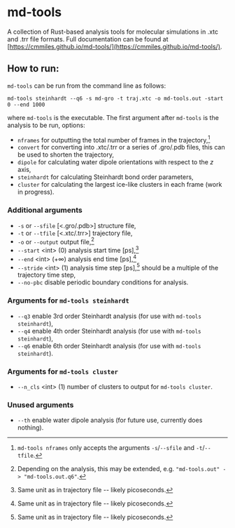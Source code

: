 # md-tools
A collection of Rust-based analysis tools for molecular simulations in .xtc and .trr file formats.
Full documentation can be found at [https://cmmiles.github.io/md-tools/](https://cmmiles.github.io/md-tools/).

## How to run:
`md-tools` can be run from the command line as follows:
```
md-tools steinhardt --q6 -s md-gro -t traj.xtc -o md-tools.out -start 0 --end 1000
```
where `md-tools` is the executable. The first argument after `md-tools` is the analysis to be run, options:
* `nframes` for outputting the total number of frames in the trajectory,[^note1]
* `convert` for converting into .xtc/.trr or a series of .gro/.pdb files, this can be used to shorten the trajectory,
* `dipole` for calculating water dipole orientations with respect to the *z* axis,
* `steinhardt` for calculating Steinhardt bond order parameters,
* `cluster` for calculating the largest ice-like clusters in each frame (work in progress).

### Additional arguments
* `-s` or `--sfile` \[\<.gro/.pdb\>\] structure file,
* `-t` or `--tfile` \[\<.xtc/.trr\>\] trajectory file,
* `-o` or `--output` output file,[^note2]
* `--start` \<int\> (0) analysis start time \[ps\],[^note3]
* `--end` \<int\> (+∞) analysis end time \[ps\],[^note3]
* `--stride` \<int\> (1) analysis time step \[ps\],[^note3] should be a multiple of the trajectory time step,
* `--no-pbc` disable periodic boundary conditions for analysis.
### Arguments for `md-tools steinhardt`
* `--q3` enable 3rd order Steinhardt analysis (for use with `md-tools steinhardt`),
* `--q4` enable 4th order Steinhardt analysis (for use with `md-tools steinhardt`),
* `--q6` enable 6th order Steinhardt analysis (for use with `md-tools steinhardt`).
### Arguments for `md-tools cluster`
* `--n_cls` \<int\> (1) number of clusters to output for `md-tools cluster`.
### Unused arguments
* `--th` enable water dipole analysis (for future use, currently does nothing).

[^note1]: `md-tools nframes` only accepts the arguments `-s`/`--sfile` and `-t`/`--tfile`.

[^note2]: Depending on the analysis, this may be extended, e.g. `"md-tools.out" -> "md-tools.out.q6"`.

[^note3]: Same unit as in trajectory file -- likely picoseconds.

